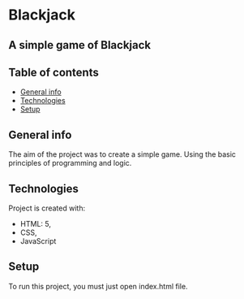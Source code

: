 # Blackjack
## A simple game of Blackjack

## Table of contents
* [General info](#general-info)
* [Technologies](#technologies)
* [Setup](#setup)


## General info
The aim of the project was to create a simple game. Using the basic principles of programming and logic.


## Technologies
Project is created with:
* HTML: 5,
* CSS,
* JavaScript

## Setup
To run this project, you must just open index.html file. 
